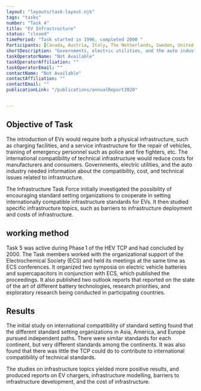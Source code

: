 ```yaml
---
layout: "layouts/task-layout.njk"
tags: "tasks"
number: "Task 4"
title: "EV Infrastructure"
status: "closed"
timePeriod: "Task started in 1996, completed 2000 "
Participants: [Canada, Austria, Italy, The Netherlands, Sweden, United States]
shortDescription: "Governments, electric utilities, and the auto industry needed information about the compatibility, cost, and technical issues related to infrastructure."
taskOperatorName: "Not Available"
taskOperatorAffiliation: ""
taskOperatorEmail: ""
contactName: "Not Available"
contactAffiliation: ""
contactEmail: ""
publicationLink: "/publications/annualReport2020"


---
```


## Objective of Task
The introduction of EVs would require both a physical infrastructure, such as charging facilities, and a service infrastructure for the repair of vehicles, training of emergency personnel such as police and fire fighters, etc. The international compatibility of technical infrastructure would reduce costs for manufacturers and consumers. Governments, electric utilities, and the auto industry needed information about the compatibility, cost, and technical issues related to infrastructure.  

The Infrastructure Task Force initially investigated the possibility of encouraging standard setting organizations to cooperate in setting internationally compatible infrastructure standards for EVs. It then studied specific infrastructure topics, such as barriers to infrastructure deployment and costs of infrastructure. 

## working method
Task 5 was active during Phase 1 of the HEV TCP and had concluded by 2000. The Task members worked with the organizational support of the Electrochemical Society (ECS) and held its meetings at the same time as ECS conferences. It organized two symposia on electric vehicle batteries and supercapacitors in conjunction with ECS, which published the proceedings. It also published two outlook reports that reported on the state of the art of different battery technologies, research priorities, and exploratory research being conducted in participating countries.   

## Results
The initial study on international compatibility of standard setting found that the different standard setting organizations in Asia, America, and Europe pursued independent paths. There were similar standards for each continent, but very different standards among the continents. It was also found that there was little the TCP could do to contribute to international compatibility of technical standards. 

The studies on infrastructure topics yielded more positive results, and produced reports on EV chargers, infrastructure modelling, barriers to infrastructure development, and the cost of infrastructure. 